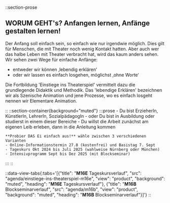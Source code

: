 ::section-prose
  
  ## **WORUM GEHT's?** Anfangen lernen, Anfänge gestalten lernen!
  
  Der Anfang soll einfach sein, so einfach wie nur irgendwie möglich. Dies gilt für Menschen, die mit Theater noch wenig Kontakt hatten. Aber auch wer das halbe Leben mit Theater verbracht hat, wird das kaum anders sehen.
  Wir sehen zwei Wege für einfache Anfänge:
  - entweder wir können ‚lebendig erklären‘
  - oder wir lassen es einfach losgehen, möglichst ‚ohne Worte‘
  
  Die Fortbildung 'Einstiege ins Theaterspiel' vermittelt dazu die grundlegende Didaktik und Methodik. Das 'lebendige Erklären' bezeichnen wir als Szenische Animation und jene Prozesse, wo es einfach losgeht nennen wir Elementare Animation.
  
::
::section-container{background="muted"}
  :::prose
    - Du bist ErzieherIn, KünstlerIn, LehrerIn, SozialpädagogIn
    - oder Du bist in Ausbildung oder studierst in einem dieser Bereiche
    - Du willst die Arbeit zunächst am eigenen Leib erleben, dann in die Anleitung kommen
    
    **Probier DAS Ei einfach aus!** wähle zwischen 3 verschiedenen Varianten
    - Online-Informationstermin 27.8 (kostenfrei) und Basistag 7. Sept
    - Tageskurs Okt 2024 bis Juli 2025 (wahlweise Nürnberg oder München)
    - Intensivprogramm Sept bis Dez 2025 (mit Blockseminar)
  :::
::

::data-view-tabs{:tabs='[{"title": "**M16E** Tageskursverlauf", "src": "agenda/einstiege-ins-theaterspiel-m16e",  "view": "product", "background": "muted", "heading": "**M16E** Tageskursverlauf"}, {"title": "**M16B** Blockseminarverlauf", "src": "agenda/m16b",  "view": "product", "background": "muted", "heading": "**M16B** Blockseminarverlauf"}]'}
::
